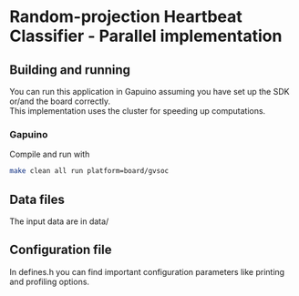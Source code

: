 # Random-projection Heartbeat Classifier - Parallel implementation

## Building and running

You can run this application in Gapuino assuming you have set up the SDK or/and the board correctly. <br> This implementation uses the cluster for speeding up computations.

### Gapuino

Compile and run with
```sh
make clean all run platform=board/gvsoc
```

## Data files

The input data are in data/


## Configuration file

In defines.h you can find important configuration parameters like printing and profiling options.
